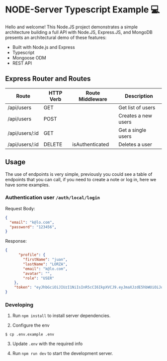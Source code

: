 # NODE-Server Typescript Example 💻
Hello and welcome! This Node.JS project demonstrates a simple architecture building a full API with Node.JS, Express.JS, and MongoDB presents an architectural demo of these features:

- Built with Node.js and Express
- Typescript
- Mongoose ODM
- REST API

## Express Router and Routes

| Route               | HTTP Verb | Route Middleware   | Description                          |
| --------------------| --------- | ------------------ | ------------------------------------ |
| /api/users          | GET       |                    | Get list of users                    |
| /api/users          | POST      |                    | Creates a new users                  |
| /api/users/:id      | GET       |                    | Get a single users                   |
| /api/users/:id      | DELETE    | isAuthenticated    | Deletes a user                       |


## Usage
The use of endpoints is very simple, previously you could see a table of endpoints that you can call, if you need to create a note or log in, here we have some examples.

### Authentication user `/auth/local/login`

Request Body:
```json
{
  "email": "k@lo.com",
  "password": "123456",
}
```

Response:

```json
{
      "profile": {
        "firstName": "juan",
        "lastName": "LORZA",
        "email": "k@lo.com",
        "avatar": "",
        "role": "USER"
    },
    "token": "eyJhbGciOiJIUzI1NiIsInR5cCI6IkpXVCJ9.eyJmaXJzdE5hbWUiOiJqdWFuIiwibGFzdE5hbWUiOiJMT1JaQSIsImVtYWlsIjoianVhbkBtaXIuY29tIiwiYXZhdGFyIjoiIiwicm9sZSI6IlVTRVIiLCJpYXQiOjE2NzA0MjE5MjEsImV4cCI6MTY3MDQyNTUyMX0.AK1ILqpSHz6lwSTCns-_77y06AmW8L6s5eWRwqUQER8"
}
```


### Developing

1. Run `npm install` to install server dependencies.

2. Configure the env
```shell
$ cp .env.example .env
```

3. Update `.env` with the required info

4. Run `npm run dev` to start the development server.
